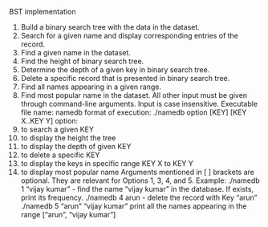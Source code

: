 BST implementation

1. Build a binary search tree with the data in the dataset. 
2. Search for a given name and display corresponding entries of the record. 
3. Find a given name in the dataset. 
4. Find the height of binary search tree. 
5. Determine the depth of a given key in binary search tree. 
6. Delete a specific record that is presented in binary search tree.
7. Find all names appearing in a given range. 
8. Find most popular name in the dataset. All other input must be given through command-line arguments. Input is case insensitive. 
Executable file name: namedb format of execution: ./namedb option [KEY] [KEY X..KEY Y] 
option: 
1. to search a given KEY 
2. to display the height the tree 
3. to display the depth of given KEY 
4. to delete a specific KEY 
5. to display the keys in specific range KEY X to KEY Y 
6. to display most popular name 
Arguments mentioned in [ ] brackets are optional. 
They are relevant for Options 1, 3, 4, and 5. 
Example: 
./namedb 1 “vijay kumar” - find the name “vijay kumar” in the database. If exists, print its frequency. 
./namedb 4 arun - delete the record with Key “arun” 
./namedb 5 “arun” “vijay kumar” print all the names appearing in the range [“arun”, “vijay kumar”]
